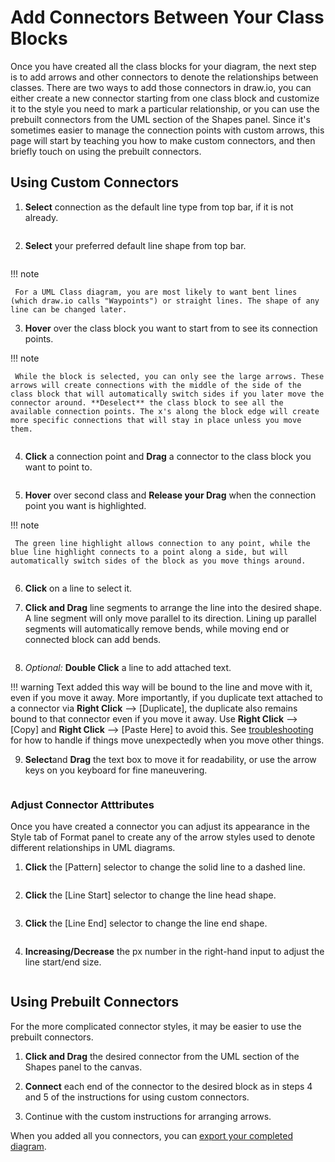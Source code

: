 # Add Connectors Between Your Class Blocks

Once you have created all the class blocks for your diagram, the next step is to add arrows and other connectors to denote the relationships between classes. There are two ways to add those connectors in draw.io, you can either create a new connector starting from one class block and customize it to the style you need to mark a particular relationship, or you can use the prebuilt connectors from the UML section of the Shapes panel. Since it's sometimes easier to manage the connection points with custom arrows, this page will start by teaching you how to make custom connectors, and then briefly touch on using the prebuilt connectors.

## Using Custom Connectors

1. **Select** connection as the default line type from top bar, if it is not already.

![]()

2. **Select** your preferred default line shape from top bar. 

![]()

!!! note

     For a UML Class diagram, you are most likely to want bent lines (which draw.io calls "Waypoints") or straight lines. The shape of any line can be changed later.

3. **Hover** over the class block you want to start from to see its connection points.

!!! note

     While the block is selected, you can only see the large arrows. These arrows will create connections with the middle of the side of the class block that will automatically switch sides if you later move the connector around. **Deselect** the class block to see all the available connection points. The x's along the block edge will create more specific connections that will stay in place unless you move them. 

![]()

4. **Click** a connection point and **Drag** a connector to the class block you want to point to.

![]()

5. **Hover** over second class and **Release your Drag** when  the connection point you want is highlighted.

!!! note 

     The green line highlight allows connection to any point, while the blue line highlight connects to a point along a side, but will automatically switch sides of the block as you move things around.

![]()

6. **Click** on a line to select it.

7. **Click and Drag** line segments to arrange the line into the desired shape. A line segment will only move parallel to its direction. Lining up parallel segments will automatically remove bends, while moving end or connected block can add bends.

![]()

8. *Optional:* **Double Click** a line to add attached text.

!!! warning
     Text added this way will be bound to the line and move with it, even if you move it away. More importantly, if you duplicate text attached to a connector via **Right Click** --> [Duplicate], the duplicate also remains bound to that connector even if you move it away. Use **Right Click** --> [Copy] and **Right Click** --> [Paste Here] to avoid this. See [troubleshooting](troubleshooting) for how to handle if things move unexpectedly when you move other things.


9. **Select**and **Drag** the text box to move it for readability, or use the arrow keys on you keyboard for fine maneuvering.

![]()

### Adjust Connector Atttributes

Once you have created a connector you can adjust its appearance in the Style tab of Format panel to create any of the arrow styles used to denote different relationships in UML diagrams.

1. **Click** the [Pattern] selector to change the solid line to a dashed line.

![]()

2. **Click** the [Line Start] selector to change the line head shape.

![]()

3. **Click** the [Line End] selector to change the line end shape.

![]()

4.  **Increasing/Decrease** the px number in the right-hand input to adjust the line start/end size.

![]()

## Using Prebuilt Connectors

For the more complicated connector styles, it may be easier to use the prebuilt connectors.

1. **Click and Drag** the desired connector from the UML section of the Shapes panel to the canvas.

2. **Connect** each end of the connector to the desired block as in steps 4 and 5 of the instructions for using custom connectors.

3. Continue with the custom instructions for arranging arrows.

When you added all you connectors, you can [export your completed diagram](export).